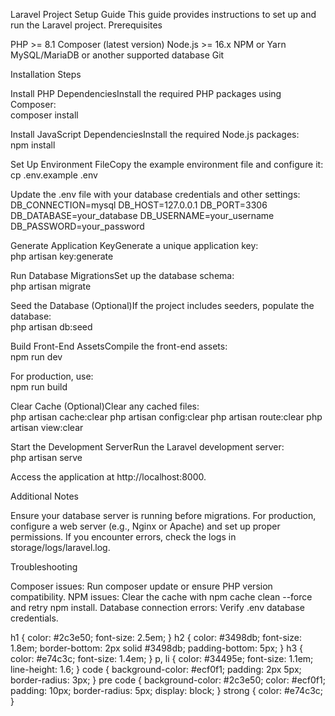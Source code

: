 Laravel Project Setup Guide
This guide provides instructions to set up and run the Laravel project.
Prerequisites

PHP >= 8.1
Composer (latest version)
Node.js >= 16.x
NPM or Yarn
MySQL/MariaDB or another supported database
Git

Installation Steps


Install PHP DependenciesInstall the required PHP packages using Composer:  
composer install


Install JavaScript DependenciesInstall the required Node.js packages:  
npm install


Set Up Environment FileCopy the example environment file and configure it:  
cp .env.example .env

Update the .env file with your database credentials and other settings:  
DB_CONNECTION=mysql
DB_HOST=127.0.0.1
DB_PORT=3306
DB_DATABASE=your_database
DB_USERNAME=your_username
DB_PASSWORD=your_password


Generate Application KeyGenerate a unique application key:  
php artisan key:generate


Run Database MigrationsSet up the database schema:  
php artisan migrate


Seed the Database (Optional)If the project includes seeders, populate the database:  
php artisan db:seed


Build Front-End AssetsCompile the front-end assets:  
npm run dev

For production, use:  
npm run build


Clear Cache (Optional)Clear any cached files:  
php artisan cache:clear
php artisan config:clear
php artisan route:clear
php artisan view:clear


Start the Development ServerRun the Laravel development server:  
php artisan serve

Access the application at http://localhost:8000.


Additional Notes

Ensure your database server is running before migrations.
For production, configure a web server (e.g., Nginx or Apache) and set up proper permissions.
If you encounter errors, check the logs in storage/logs/laravel.log.

Troubleshooting

Composer issues: Run composer update or ensure PHP version compatibility.
NPM issues: Clear the cache with npm cache clean --force and retry npm install.
Database connection errors: Verify .env database credentials.


h1 { color: #2c3e50; font-size: 2.5em; }
h2 { color: #3498db; font-size: 1.8em; border-bottom: 2px solid #3498db; padding-bottom: 5px; }
h3 { color: #e74c3c; font-size: 1.4em; }
p, li { color: #34495e; font-size: 1.1em; line-height: 1.6; }
code { background-color: #ecf0f1; padding: 2px 5px; border-radius: 3px; }
pre code { background-color: #2c3e50; color: #ecf0f1; padding: 10px; border-radius: 5px; display: block; }
strong { color: #e74c3c; }

